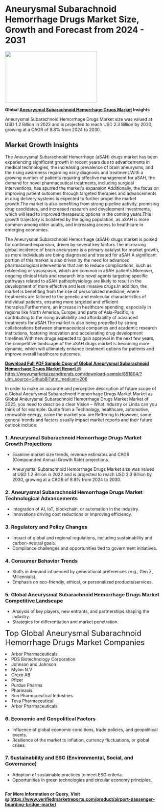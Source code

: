 <H1>Aneurysmal Subarachnoid Hemorrhage Drugs Market Size, Growth and Forecast from 2024 - 2031</H1><img class="aligncenter size-medium wp-image-584254" src="https://thirdeyenews.in/wp-content/uploads/2024/09/Global-Market-Research-300x168.jpeg" alt="" width="300" height="168" /><p><strong>Global&nbsp;<a href="https://www.marketsizeandtrends.com/download-sample/851804/?utm_source=Github8j?utm_medium=206">Aneurysmal Subarachnoid Hemorrhage Drugs Market</a> Insights</strong></p><p>Aneurysmal Subarachnoid Hemorrhage Drugs Market size was valued at USD 1.2 Billion in 2022 and is projected to reach USD 2.3 Billion by 2030, growing at a CAGR of 8.8% from 2024 to 2030.</p><p><h2>Market Growth Insights</h2> <p>The Aneurysmal Subarachnoid Hemorrhage (aSAH) drugs market has been experiencing significant growth in recent years due to advancements in medical technologies, the increasing prevalence of brain aneurysms, and the rising awareness regarding early diagnosis and treatment.With a growing number of patients requiring effective management for aSAH, the demand for novel pharmaceutical treatments, including surgical interventions, has spurred the market's expansion.Additionally, the focus on improving patient outcomes through targeted therapies and advancements in drug delivery systems is expected to further propel the market growth.The market is also benefiting from strong pipeline activity, promising drug candidates, and increased research and development investments, which will lead to improved therapeutic options in the coming years.This growth trajectory is bolstered by the aging population, as aSAH is more common among older adults, and increasing access to healthcare in emerging economies.</p> <p><a href="#"></a></p> <p>The Aneurysmal Subarachnoid Hemorrhage (aSAH) drugs market is poised for continued expansion, driven by several key factors.The increasing global incidence of brain aneurysms is a primary catalyst for market growth, as more individuals are being diagnosed and treated for aSAH.A significant portion of this market is also driven by the need for advanced pharmacological interventions that aim to reduce complications, such as rebleeding or vasospasm, which are common in aSAH patients.Moreover, ongoing clinical trials and research into novel agents targeting specific pathways related to aSAH pathophysiology are likely to result in the development of more effective and less invasive drugs.In addition, the market is benefiting from the rise of personalized medicine, where treatments are tailored to the genetic and molecular characteristics of individual patients, ensuring more targeted and efficient therapies.Furthermore, an increase in healthcare spending, especially in regions like North America, Europe, and parts of Asia-Pacific, is contributing to the rising availability and affordability of advanced treatments for aSAH.The market is also being propelled by strong collaborations between pharmaceutical companies and academic research institutions, fostering innovation and accelerating drug development timelines.With new drugs expected to gain approval in the next few years, the competitive landscape of the aSAH drugs market is becoming more dynamic, which will ultimately enhance treatment options for patients and improve overall healthcare outcomes.</p> <p><a href="#"></p><p><span class=""><strong>Download Full PDF Sample Copy of Global Aneurysmal Subarachnoid Hemorrhage Drugs Market Report</strong> @ <a href="https://www.marketsizeandtrends.com/download-sample/851804/?utm_source=Github8j?utm_medium=206" target="_blank">https://www.marketsizeandtrends.com/download-sample/851804/?utm_source=Github8j?utm_medium=206</a></span></p><p>In order to make an accurate and perceptive description of future scope of a Global&nbsp;Aneurysmal Subarachnoid Hemorrhage Drugs Market Market as Global&nbsp;Aneurysmal Subarachnoid Hemorrhage Drugs Market Market of 2025, you need to describe a clear Vision &ndash; What Industry or Linda can you think of for example: Quote from a Technology, healthcare, automotive, renewable energy, name the market you are Reffering to.However, some general trends and factors usually impact market reports and their future outlook include:</p><h3>1.&nbsp;<strong>Aneurysmal Subarachnoid Hemorrhage Drugs Market Growth Projections</strong></h3><ul><li>Examine market size trends, revenue estimates and CAGR (Compounded Annual Growth Rate) projections.</li><li><p>Aneurysmal Subarachnoid Hemorrhage Drugs Market size was valued at USD 1.2 Billion in 2022 and is projected to reach USD 2.3 Billion by 2030, growing at a CAGR of 8.8% from 2024 to 2030.</p></li></ul><h3>2.&nbsp;<strong>Aneurysmal Subarachnoid Hemorrhage Drugs Market Technological Advancements</strong></h3><ul><li>Integration of AI, IoT, blockchain, or automation in the industry.</li><li>Innovations driving cost reductions or improving efficiency.</li></ul><h3>3.&nbsp;<strong>Regulatory and Policy Changes</strong></h3><ul><li>Impact of global and regional regulations, including sustainability and carbon-neutral goals.</li><li>Compliance challenges and opportunities tied to government initiatives.</li></ul><h3>4.&nbsp;<strong>Consumer Behavior Trends</strong></h3><ul><li>Shifts in demand influenced by generational preferences (e.g., Gen Z, Millennials).</li><li>Emphasis on eco-friendly, ethical, or personalized products/services.</li></ul><h3>5.&nbsp;<strong>Global Aneurysmal Subarachnoid Hemorrhage Drugs Market Competitive Landscape</strong></h3><ul><li>Analysis of key players, new entrants, and partnerships shaping the industry.</li><li>Strategies for differentiation and market penetration.</li></ul><p data-pm-slice="1 1 []"><span style="color: inherit; font-family: inherit; font-size: 25px;">Top Global Aneurysmal Subarachnoid Hemorrhage Drugs Market Companies</span></p><div class="" data-test-id=""><p><li>Arbor Pharmaceuticals</li><li> PDS Biotechnology Corporation</li><li> Johnson and Johnson</li><li> Mylan N.V</li><li> Orexo AB</li><li> Pfizer</li><li> Purdue Pharma</li><li> Pharmaxis</li><li> Sun Pharmaceutical Industries</li><li> Teva Pharmaceutical</li><li> Arbor Pharmaceuticals</li></p></div><h3>6.&nbsp;<strong>Economic and Geopolitical Factors</strong></h3><ul><li>Influence of global economic conditions, trade policies, and geopolitical events.</li><li>Resilience of the market to inflation, currency fluctuations, or global crises.</li></ul><h3>7.&nbsp;<strong>Sustainability and ESG (Environmental, Social, and Governance)</strong></h3><ul><li>Adoption of sustainable practices to meet ESG criteria.</li><li>Opportunities in green technologies and circular economy principles.</li></ul><h2><strong style="font-size: 14px;">For More Information or Query, Visit @&nbsp;</strong><a style="background-color: #ffffff; font-size: 14px;" href="https://www.marketsizeandtrends.com/report/aneurysmal-subarachnoid-hemorrhage-drugs-market/" target="_blank">https://www.verifiedmarketreports.com/product/airport-passenger-boarding-bridge-market</a></h2>